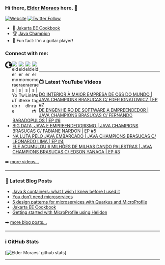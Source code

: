 ### Hi there, [Elder Moraes][website] here. 👋

[![Website](https://img.shields.io/website?label=eldermoraes.com&style=for-the-badge&url=https%3A%2F%2Feldermoraes.com)][website]
[![Twitter Follow](https://img.shields.io/twitter/follow/elderjava?color=1DA1F2&logo=twitter&style=for-the-badge)](https://twitter.com/intent/follow?original_referer=https%3A%2F%2Fgithub.com%2Feldermoraes&screen_name=elderjava)

- 📖  [Jakarta EE Cookbook][jakartaeecookbook]
- 🏆  [Java Champion][javachampions]
- 🎸 Fun fact: I'm a guitar player!

### Connect with me:

[<img align="left" alt="eldermoraes.com" width="22px" src="https://raw.githubusercontent.com/iconic/open-iconic/master/svg/globe.svg" />][website]
[<img align="left" alt="eldermoraes | YouTube" width="22px" src="https://cdn.jsdelivr.net/npm/simple-icons@v3/icons/youtube.svg" />][youtube]
[<img align="left" alt="eldermoraes | Twitter" width="22px" src="https://cdn.jsdelivr.net/npm/simple-icons@v3/icons/twitter.svg" />][twitter]
[<img align="left" alt="eldermoraes | LinkedIn" width="22px" src="https://cdn.jsdelivr.net/npm/simple-icons@v3/icons/linkedin.svg" />][linkedin]
[<img align="left" alt="eldermoraes | Instagram" width="22px" src="https://cdn.jsdelivr.net/npm/simple-icons@v3/icons/instagram.svg" />][instagram]

<br />

---

### 📺 Latest YouTube Videos

<!-- YOUTUBE:START -->
- [DO INTERIOR À MAIOR EMPRESA DE OSS DO MUNDO | JAVA CHAMPIONS BRASUCAS C/ EDER IGNATOWICZ | EP #7](https://www.youtube.com/watch?v=4OMqHuACKb8)
- [DE ENGENHEIRO DE SOFTWARE A EMPREENDEDOR | JAVA CHAMPIONS BRASUCAS C/ FERNANDO BABADOPULOS | EP #6](https://www.youtube.com/watch?v=hlFIN4FmBgk)
- [BIG DATA, JAVA E EMPREENDEDORISMO | JAVA CHAMPIONS BRASUCAS C/ FABIANE NARDON | EP #5](https://www.youtube.com/watch?v=BF5g_deZMJA)
- [NA LUTA PELO JAVA EMBARCADO | JAVA CHAMPIONS BRASUCAS C/ LEONARDO LIMA | EP #4](https://www.youtube.com/watch?v=bWpCzJaaTcQ)
- [ELE ACUMULOU 6 MILHÕES DE MILHAS DANDO PALESTRAS | JAVA CHAMPIONS BRASUCAS C/ EDSON YANAGA | EP #3](https://www.youtube.com/watch?v=aSYmfT5aRn4)
<!-- YOUTUBE:END -->

➡️ [more videos...][youtube]

---

### 📕 Latest Blog Posts

<!-- BLOG-POST-LIST:START -->
- [Java & containers: what I wish I knew before I used it](https://eldermoraes.com/java-containers-what-i-wish-i-knew-before-i-used-it/)
- [You don’t need microservices](https://eldermoraes.com/you-dont-need-microservices/)
- [5 design patterns for microservices with Quarkus and MicroProfile](https://eldermoraes.com/5-design-patterns-for-microservices-with-quarkus-and-microprofile/)
- [Jakarta EE Cookbook](https://eldermoraes.com/jakarta-ee-cookbook/)
- [Getting started with MicroProfile using Helidon](https://eldermoraes.com/getting-started-with-microprofile-using-helidon/)
<!-- BLOG-POST-LIST:END -->

➡️ [more blog posts...](https://eldermoraes.com)

---

### ℹ️ GitHub Stats

[![Elder Moraes' github stats](https://github-readme-stats.vercel.app/api?username=eldermoraes)]

---

[website]: https://eldermoraes.com
[twitter]: https://twitter.com/elderjava
[youtube]: http://youtube.eldermoraes.com
[instagram]: https://instagram.com/eldermoraes
[linkedin]: https://linkedin.com/in/eldermoraes
[jakartaeecookbook]: http://book.eldermoraes.com
[javachampions]: http://javachampion.eldermoraes.com